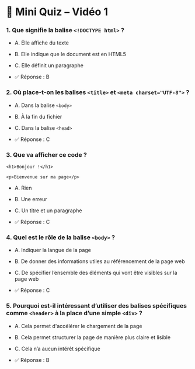# 🧠 Mini Quiz – Vidéo 1

### 1. Que signifie la balise `<!DOCTYPE html>` ?
* A. Elle affiche du texte
* B. Elle indique que le document est en HTML5
* C. Elle définit un paragraphe

* ✅ Réponse : B

### 2. Où place-t-on les balises `<title>` et `<meta charset="UTF-8">` ?
* A. Dans la balise `<body>`
* B. À la fin du fichier
* C. Dans la balise `<head>`

* ✅ Réponse : C

### 3. Que va afficher ce code ?
 `<h1>Bonjour !</h1>` 

 `<p>Bienvenue sur ma page</p>`
* A. Rien
* B. Une erreur
* C. Un titre et un paragraphe

* ✅ Réponse : C

### 4. Quel est le rôle de la balise `<body>` ?
* A. Indiquer la langue de la page
* B. De donner des informations utiles au référencement de la page web
* C. De spécifier l’ensemble des éléments qui vont être visibles sur la page web

* ✅ Réponse : C

### 5. Pourquoi est-il intéressant d’utiliser des balises spécifiques comme `<header>` à la place d’une simple `<div>` ?
* A. Cela permet d'accélérer le chargement de la page
* B. Cela permet structurer la page de manière plus claire et lisible
* C. Cela n’a aucun intérêt spécifique

* ✅ Réponse : B